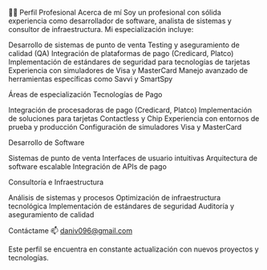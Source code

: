 👨‍💻 Perfil Profesional
Acerca de mí
Soy un profesional con sólida experiencia como desarrollador de software, analista de sistemas y consultor de infraestructura. Mi especialización incluye:

Desarrollo de sistemas de punto de venta
Testing y aseguramiento de calidad (QA)
Integración de plataformas de pago (Credicard, Platco)
Implementación de estándares de seguridad para tecnologías de tarjetas
Experiencia con simuladores de Visa y MasterCard
Manejo avanzado de herramientas específicas como Savvi y SmartSpy

Áreas de especialización
Tecnologías de Pago

Integración de procesadoras de pago (Credicard, Platco)
Implementación de soluciones para tarjetas Contactless y Chip
Experiencia con entornos de prueba y producción
Configuración de simuladores Visa y MasterCard

Desarrollo de Software

Sistemas de punto de venta
Interfaces de usuario intuitivas
Arquitectura de software escalable
Integración de APIs de pago

Consultoría e Infraestructura

Análisis de sistemas y procesos
Optimización de infraestructura tecnológica
Implementación de estándares de seguridad
Auditoría y aseguramiento de calidad

Contáctame
📫 daniv096@gmail.com

Este perfil se encuentra en constante actualización con nuevos proyectos y tecnologías.